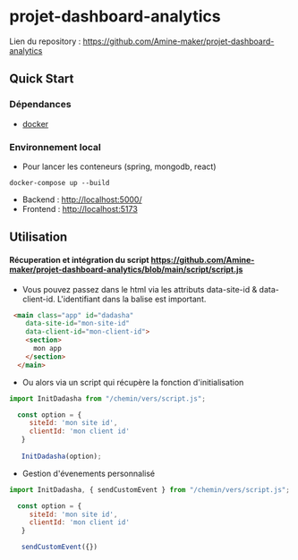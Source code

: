 # projet-dashboard-analytics

Lien du repository : <https://github.com/Amine-maker/projet-dashboard-analytics>

## Quick Start

### Dépendances

* [docker](https://docs.docker.com/engine/install/)

### Environnement local

* Pour lancer les conteneurs (spring, mongodb, react)

```shell
docker-compose up --build
```

* Backend : <http://localhost:5000/>
* Frontend : <http://localhost:5173>

## Utilisation

#### Récuperation et intégration du script <https://github.com/Amine-maker/projet-dashboard-analytics/blob/main/script/script.js>

* Vous pouvez passez dans le html via les attributs
data-site-id & data-client-id. L'identifiant dans la balise est important.

```html
 <main class="app" id="dadasha"
    data-site-id="mon-site-id"
    data-client-id="mon-client-id">
    <section>
      mon app
    </section>
  </main>
```

* Ou alors via un script qui récupère la fonction d'initialisation

```javascript
import InitDadasha from "/chemin/vers/script.js";

  const option = {
     siteId: 'mon site id',
     clientId: 'mon client id'
   }
   
   InitDadasha(option);
```

* Gestion d'évenements personnalisé

```javascript
import InitDadasha, { sendCustomEvent } from "/chemin/vers/script.js";

  const option = {
     siteId: 'mon site id',
     clientId: 'mon client id'
   }

   sendCustomEvent({})

```
